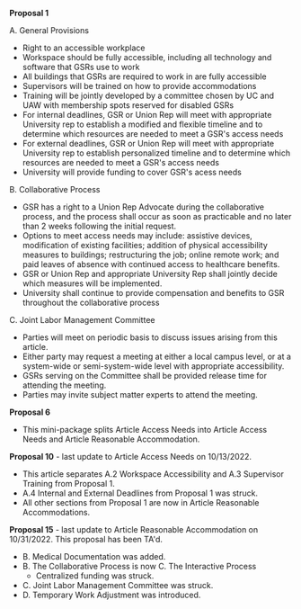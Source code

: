 **Proposal 1**

A. General Provisions
- Right to an accessible workplace
- Workspace should be fully accessible, including all technology and software that GSRs use to work
- All buildings that GSRs are required to work in are fully accessible
- Supervisors will be trained on how to provide accommodations
- Training will be jointly developed by a committee chosen by UC and UAW with membership spots reserved for disabled GSRs
- For internal deadlines, GSR or Union Rep will meet with appropriate University rep to establish a modified and flexible timeline and to determine which resources are needed to meet a GSR's access needs
- For external deadlines, GSR or Union Rep will meet with appropriate University rep to establish personalized timeline and to determine which resources are needed to meet a GSR's access needs
- University will provide funding to cover GSR's acess needs

B. Collaborative Process
- GSR has a right to a Union Rep Advocate during the collaborative process, and the process shall occur as soon as practicable and no later than 2 weeks following the initial request.
- Options to meet access needs may include: assistive devices, modification of existing facilities; addition of physical accessibility measures to buildings; restructuring the job; online remote work; and paid leaves of absence with continued access to healthcare benefits.
- GSR or Union Rep and appropriate University Rep shall jointly decide which measures will be implemented.
- University shall continue to provide compensation and benefits to GSR throughout the collaborative process

C. Joint Labor Management Committee
- Parties will meet on periodic basis to discuss issues arising from this article.
- Either party may request a meeting at either a local campus level, or at a system-wide or semi-system-wide level with appropriate accessibility.
- GSRs serving on the Committee shall be provided release time for attending the meeting.
- Parties may invite subject matter experts to attend the meeting.

**Proposal 6**
- This mini-package splits Article Access Needs into Article Access Needs and Article Reasonable Accommodation.


**Proposal 10** - last update to Article Access Needs on 10/13/2022. 
- This article separates A.2 Workspace Accessibility and A.3 Supervisor Training from Proposal 1. 
- A.4 Internal and External Deadlines from Proposal 1 was struck. 
- All other sections from Proposal 1 are now in Article Reasonable Accommodations.


**Proposal 15** - last update to Article Reasonable Accommodation on 10/31/2022. This proposal has been TA'd.
- B. Medical Documentation was added.
- B. The Collaborative Process is now C. The Interactive Process
  - Centralized funding was struck.
- C. Joint Labor Management Committee was struck.
- D. Temporary Work Adjustment was introduced.
